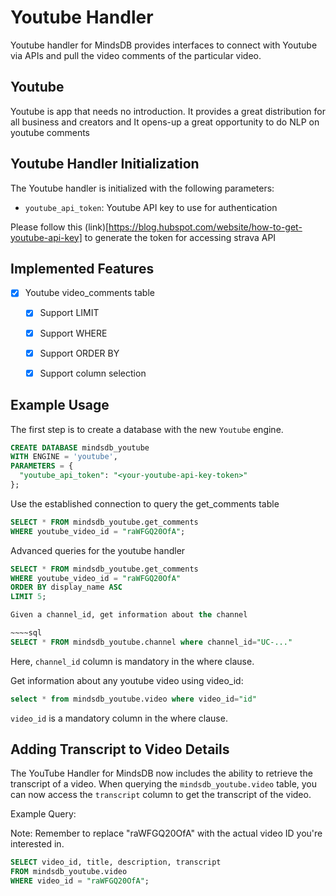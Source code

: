 # Youtube Handler

Youtube handler for MindsDB provides interfaces to connect with Youtube via APIs and pull the video comments of the particular video.

## Youtube
Youtube is app that needs no introduction. It provides a great distribution for all business and creators and It opens-up a great opportunity to do NLP on youtube comments

## Youtube Handler Initialization

The Youtube handler is initialized with the following parameters:

- `youtube_api_token`: Youtube API key to use for authentication 

Please follow this (link)[https://blog.hubspot.com/website/how-to-get-youtube-api-key] to generate the token for accessing strava API

## Implemented Features

- [x] Youtube video_comments table 
  - [x] Support LIMIT
  - [x] Support WHERE
  - [x] Support ORDER BY
  - [x] Support column selection


## Example Usage

The first step is to create a database with the new `Youtube` engine.

~~~~sql
CREATE DATABASE mindsdb_youtube
WITH ENGINE = 'youtube',
PARAMETERS = {
  "youtube_api_token": "<your-youtube-api-key-token>"  
};
~~~~


Use the established connection to query the get_comments table 

~~~~sql
SELECT * FROM mindsdb_youtube.get_comments
WHERE youtube_video_id = "raWFGQ20OfA";
~~~~


Advanced queries for the youtube handler

~~~~sql
SELECT * FROM mindsdb_youtube.get_comments
WHERE youtube_video_id = "raWFGQ20OfA"
ORDER BY display_name ASC
LIMIT 5;

Given a channel_id, get information about the channel

~~~~sql
SELECT * FROM mindsdb_youtube.channel where channel_id="UC-..."
~~~~

Here, `channel_id` column is mandatory in the where clause.

Get information about any youtube video using video_id:

~~~~sql
select * from mindsdb_youtube.video where video_id="id"
~~~~

`video_id` is a mandatory column in the where clause.

## Adding Transcript to Video Details

The YouTube Handler for MindsDB now includes the ability to retrieve the transcript of a video. When querying the `mindsdb_youtube.video` table, you can now access the `transcript` column to get the transcript of the video.

Example Query:

Note: Remember to replace "raWFGQ20OfA" with the actual video ID you're interested in.

```sql
SELECT video_id, title, description, transcript
FROM mindsdb_youtube.video
WHERE video_id = "raWFGQ20OfA";
